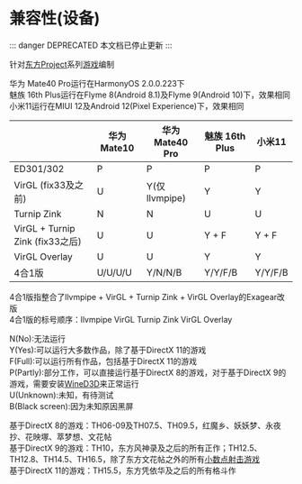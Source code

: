 # 兼容性(设备)

::: danger DEPRECATED
本文档已停止更新
:::

针对[东方Project](https://thwiki.cc/-/3)系列[游戏](https://thwiki.cc/-/9d)编制  

华为 Mate40 Pro运行在HarmonyOS 2.0.0.223下  
魅族 16th Plus运行在Flyme 8(Android 8.1)及Flyme 9(Android 10)下，效果相同  
小米11运行在MIUI 12及Android 12(Pixel Experience)下，效果相同

|                               | 华为 Mate10 | 华为 Mate40 Pro | 魅族 16th Plus | 小米11 |
|-------------------------------|-------------|-----------------|----------------|--------|
|ED301/302                      |      P      |        P        |        P       |    P   |
|VirGL (fix33及之前)            |      U      |  Y(仅llvmpipe)  |        Y       |    Y   |
|Turnip Zink                    |      N      |        N        |        U       |    U   |
|VirGL + Turnip Zink (fix33之后)|      U      |        U        |      Y + F     |  Y + F |
|VirGL Overlay                  |      U      |        U        |        Y       |    Y   |
|4合1版                         |   U/U/U/U   |     Y/N/N/B     |     Y/Y/F/B    | Y/Y/F/B|

4合1版指整合了llvmpipe + VirGL + Turnip Zink + VirGL Overlay的Exagear改版  
4合1版的标号顺序：llvmpipe VirGL Turnip Zink VirGL Overlay

N(No):无法运行  
Y(Yes):可以运行大多数作品，除了基于DirectX 11的游戏  
F(Full):可以运行所有作品，包括基于DirectX 11的游戏  
P(Partly):部分工作，可以直接运行基于DirectX 8的游戏，对于基于DirectX 9的游戏，需要安装[WineD3D](https://down.mrl646.top/d/Exagear/%E5%B7%B2%E5%BC%83%E7%94%A8%E7%9A%84Exagear/%E7%AE%80%E5%8D%95%E8%A1%A5%E4%B8%81/%20%E8%87%AA%E8%A7%A3%E5%8E%8B%E8%A1%A5%E4%B8%81.exe)来正常运行  
U(Unknown):未知，有待测试  
B(Black screen):因为未知原因黑屏

基于DirectX 8的游戏：TH06-09及TH07.5、TH09.5，红魔乡、妖妖梦、永夜抄、花映塚、萃梦想、文花帖  
基于DirectX 9的游戏：TH10，东方风神录及之后的所有正作；TH12.5、TH12.8、TH14.5、TH16.5，除了东方文花帖之外的所有[小数点射击游戏](https://thwiki.cc/-/9d#小数点射击游戏)  
基于DirectX 11的游戏：TH15.5，东方凭依华及之后的所有格斗作